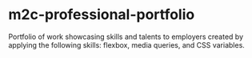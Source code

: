 # m2c-professional-portfolio
Portfolio of work showcasing skills and talents to employers created by applying the following skills: flexbox, media queries, and CSS variables.
